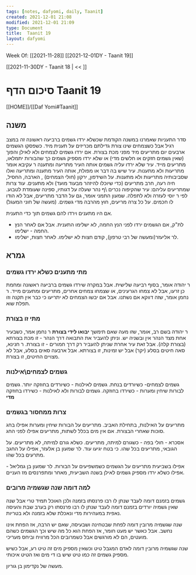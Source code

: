 ```yaml
---
tags: [notes, dafyomi, daily, Taanit] 
created: 2021-12-01 21:08
modified: 2021-12-01 21:09
type: Document
title:  Taanit 19
layout: dafyomi
---
```

Week Of: [[2021-11-28]]
[[2021-12-01DY - Taanit 19]]

[[2021-11-30DY - Taanit 18 | << ]] 

# סיכום הדף  Taanit 19

[[HOME]]/[[Daf Yomi#Taanit]]

## משנה
סדר התעניות שאמרנו במשנה הקודמת שכשלא ירדו גשמים ברביעה ראשונה זה במצב רגיל אבל כשצמחים שינו צורת גדילתם מכריזים על תענית מיד. 
כשפסקו הגשמים ארבעים יום מתריעים מיד מפני מכת בצורת. 
אם ירדו גשמים לצמחים ולא לאילן והפוך (שאין גשמים חזקים או חלשים מדי) או שלא ירדו מספיק גשמים כך שהבורות יתמלאו, מתריעים מייד.
עיר שלא ירדו עליה גשמים אותה העיר מתריעה ומתענה ר עקיבא אומר מתריעות ולא מתענות.
עיר שיש בה דבר או מפולת, אותה העיר מתענה ומתריעה ואלו שסביבותיה מתריעות ולא מתענות.
על השידפון, ירקון (חולי הצמחים) , הארבה, החסיל, חיה רעה, חרב מתריעים (כדי שיוכלו להיזהר מבעוד מועד) ולא מתענים.
עוד צרות שמתריעים עליהם: עיר שהקיפוה נכרים \ף נהר שעלה על דגותיו, ספינה שעומדת לטבוע. לפי ר יוסי לעזרה ולא לתפלה. שמעון התמני אומר, גם על הדבר מתריעים, אבל לא הודו לו חכמים.
על כל צרה מריעים, חוץ מהרבה מדי גשמים. (מעשה של חוני המעגל)

אם היו מתענים וירדו להם גשמים תוך כדי התענית. 
- לת"ק, אם הגשמים ירדו לפני הנץ החמה, לא ישלימו התענית. אבל אם לאחר הנץ החמה - ישלימו.
- לר אליעזר(ומעשה של רבי טרפון), קודם חצות לא ישלימו. לאחר חצות, ישלימו.

## גמרא
### מתי מתענים כשלא ירדו גשמים
ר יהודה אומר, בסוף רביעה שלישית. אבל במקרה שירדו גשמים ברביעה ראשונה ומחמת כן זרעו, אבל לא צמחו הגרעינים, או שצמחו צמחים אחרים, מתריעים ומתענים מייד.
ר נחמן אומר, שזה דווקא אם נשתנו. אבל אם יבשו הצמחים לא יתריעו כי כבר אין תקנה וזו תפלת שוא.

### מתי זו בצורת
ר יהודה בשם רב, אומר, שזו מעה שאם תימשך **יבואו לידי בצורת** 
ר נחמן אמר, כשבעיר אחת מצד הנהר אין ובשניה יש. וניתן להעביר את התבואה דרך הנהר - זו מכת בצורתא (בצורת קלה). אבל זאת עיר אחרת שניתן להעביר רק דרך חמורים - זו בצורת.
ר חנינא, סאה חיטים בסלע (יקר) אבל יש זמינות, זו בצורתא. אבל ארבעה סאים בסלע, אבל לא מצויים החיטים, זו בצורת.

### גשמים לצמחים\אילנות
גשמים לצמחים- כשיורדים בנחת.
גשמים לאילנות - כשיורדים בחוזקה יותר.
גשמים לבורות שיחין ומערות - כשירדו בחוזקה. 
גשמים לבורות ולא לאילנות - כשירדו בחוזקה **מדי**

### צרות ממחסור בגשמים
מתריעים על האילנות, בתחילת האביב. 
מתריעים על הבורות שיחין ומערות אפילו בחג סוכות שאחרי הבצורת. אם אין מים בכלל לשתות, מתריעים אפילו לפני החג. 

אסכרא - חולי בפה - כשגורם למיתה, מתריעים. כשלא גורם למיתה, לא מתריעים.
על הגובאי, מתריעים בכל שהו. כי בטח יגיעו עוד. לר שמעון בן אלעזר, אפילו על החגב מתרעים בכל שהו.

אפילו בשביעית מתריעים על הגשמים כשמשפיעים על הבורות. לר שמעון בן גמליאל - אפילו כשלא ירדו מספיק גשמים לאילן בשנה השביעית, מאחר ומתפרנסים מז העניים.

### למה דומה שנה שגשמיה מרובים 
גשמים בזמנם דומה לעבד שנתן לו רבו פרנסתו בזמנה  ולכן האוכל תמיד טרי אבל שנה שאין גשמיה יורדים בזמנם דומה לעבד שנתן לו רבו פרנסתו רק בערב שבת והעיסה נאפית במעהירות מדי ונאכלת שלא בזמנה ולא בטריות.

שנה שגשמיה מרובין דומה לפחת שבטחינה ושבעיסה, שאם יש הרבה, אז הפחת אינו נחשב. אבל כאשר יש מעט חומר, אז הפחת הוא כל מה שיש וכך הגשמים כשהם מועטים, הם לא מורגשים אבל כשמרובים הכל מרוויח וביחס מעריכי.

שנה שגשמיה מרובין דומה לאדם המגבל טיט וכשאין מספיק מים זה טיט רע, אבל כשיש מספיק גשמים זה כמו טיט שיש בו די מים ואז הטיט איכותי.

מעשה של נקדימון בן גוריון.

 

